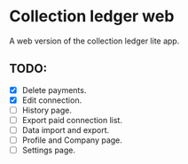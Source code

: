 # Collection ledger web

A web version of the collection ledger lite app.

## TODO:
- [x] Delete payments.
- [x] Edit connection.
- [ ] History page.
- [ ] Export paid connection list.
- [ ] Data import and export.
- [ ] Profile and Company page.
- [ ] Settings page.
